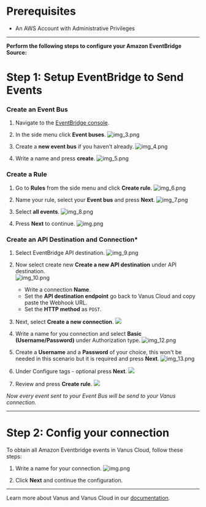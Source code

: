 #  
# Prerequisites

- An AWS Account with Administrative Privileges

---

**Perform the following steps to configure your Amazon EventBridge Source:**

# Step 1: Setup EventBridge to Send Events

### Create an Event Bus
 
1. Navigate to the [EventBridge console](https://console.aws.amazon.com/events/home).

2. In the side menu click **Event buses**.
   ![img_3.png](images/no2.png)  

3. Create a **new event bus** if you haven't already.
   ![img_4.png](images/3.png)  

4. Write a name and press **create**.
   ![img_5.png](images/4.png) 


### Create a Rule

1. Go to **Rules** from the side menu and click **Create rule**. 
   ![img_6.png](images/5.png)  

2. Name your rule, select your **Event bus** and press **Next**. 
   ![img_7.png](images/6.png)  

3. Select **all events**.
   ![img_8.png](images/7.png)  

4. Press **Next** to continue.
![img.png](images/8.png)


### Create an API Destination and Connection*

1. Select EventBridge API destination.
    ![img_9.png](images/9.png)  

2. Now select create new **Create a new API destination** under API destination.  
![img_10.png](images/10.png)  
   - Write a connection **Name**.
   - Set the **API destination endpoint** go back to Vanus Cloud and copy paste the Webhook URL.
   - Set the **HTTP method** as `POST`.  
       
3. Next, select **Create a new connection**.
![](images/11.png)  

4. Write a name for you connection and select **Basic (Username/Password)** under Authorization type.
    ![img_12.png](images/12.png)  

5. Create a **Username** and a **Password** of your choice, this won't be needed in this scenario but it is required and press **Next**.
    ![img_13.png](images/13.png)  

6. Under Configure tags - optional press **Next**.
![](images/14.png)  

7. Review and press **Create rule**.
![](images/15.png)

*Now every event sent to your Event Bus will be send to your Vanus connection.* 

---

# Step 2: Config your connection

To obtain all Amazon Eventbridge events in Vanus Cloud, follow these steps:

1. Write a name for your connection.
   ![img.png](images/1.png)

2. Click **Next** and continue the configuration.

---

Learn more about Vanus and Vanus Cloud in our [documentation](https://docs.vanus.ai).
